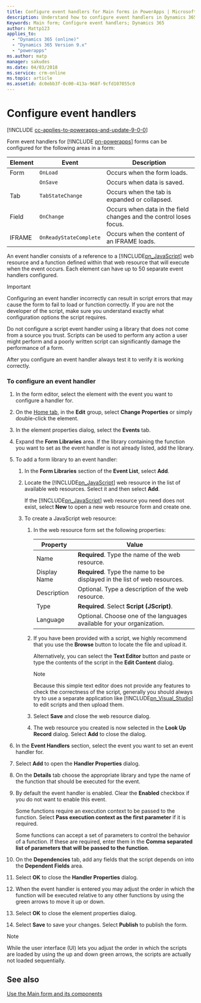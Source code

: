```yaml
---
title: Configure event handlers for Main forms in PowerApps | MicrosoftDocs
description: Understand how to configure event handlers in Dynamics 365 for Customer Engagement
Keywords: Main form; Configure event handlers; Dynamics 365
author: Mattp123
applies_to: 
  - "Dynamics 365 (online)"
  - "Dynamics 365 Version 9.x"
  - "powerapps"
ms.author: matp
manager: sakudes
ms.date: 04/03/2018
ms.service: crm-online
ms.topic: article
ms.assetid: dc0ebb3f-0c00-413a-968f-9cfd107055c0
---
```

# Configure event handlers

[!INCLUDE [cc-applies-to-powerapps-and-update-9-0-0](../includes/cc-applies-to-powerapps-and-update-9-0-0.md)]

 Form event handlers for [!INCLUDE [pn-powerapps](../includes/pn-powerapps.md)] forms can be configured for the following areas in a form:  
  
|Element|Event|Description|  
|-------------|-----------|-----------------|  
|Form|`OnLoad`|Occurs when the form loads.|  
||`OnSave`|Occurs when data is saved.|  
|Tab|`TabStateChange`|Occurs when the tab is expanded or collapsed.|  
|Field|`OnChange`|Occurs when data in the field changes and the control loses focus.|  
|IFRAME|`OnReadyStateComplete`|Occurs when the content of an IFRAME loads.|  
  
 An event handler consists of a reference to a [!INCLUDE[pn_JavaScript](../includes/pn-javascript.md)] web resource and a function defined within that web resource that will execute when the event occurs. Each element can have up to 50 separate event handlers configured.  
  
> [!IMPORTANT]
>  Configuring an event handler incorrectly can result in script errors that may cause the form to fail to load or function correctly. If you are not the developer of the script, make sure you understand exactly what configuration options the script requires.  
>   
>  Do not configure a script event handler using a library that does not come from a source you trust. Scripts can be used to perform any action a user might perform and a poorly written script can significantly damage the performance of a form.  
>   
>  After you configure an event handler always test it to verify it is working correctly.  
  
### To configure an event handler 
  
1.  In the form editor, select the element with the event you want to configure a handler for.  
  
2.  On the [Home tab](form-editor-user-interface-legacy.md#home-tab), in the **Edit** group, select **Change Properties** or simply double-click the element.  
  
3.  In the element properties dialog, select the **Events** tab.  
  
4.  Expand the **Form Libraries** area. If the library containing the function you want to set as the event handler is not already listed, add the library.  
  
5.  To add a form library to an event handler:  
    1.  In the **Form Libraries** section of the **Event List**, select **Add**.  
  
    2.  Locate the [!INCLUDE[pn_JavaScript](../includes/pn-javascript.md)] web resource in the list of available web resources. Select it and then select **Add**.  
  
         If the [!INCLUDE[pn_JavaScript](../includes/pn-javascript.md)] web resource you need does not exist, select **New** to open a new web resource form and create one.  
  
    3.  To create a JavaScript web resource:  
        1.  In the web resource form set the following properties:  
  
            |Property|Value|  
            |--------------|-----------|  
            |Name|**Required**. Type the name of the web resource.|  
            |Display Name|**Required**. Type the name to be displayed in the list of web resources.|  
            |Description|Optional. Type a description of the web resource.|  
            |Type|**Required**. Select **Script (JScript)**.|  
            |Language|Optional. Choose one of the languages available for your organization.|  
  
        2.  If you have been provided with a script, we highly recommend that you use the **Browse** button to locate the file and upload it.  
  
             Alternatively, you can select the **Text Editor** button and paste or type the contents of the script in the **Edit Content** dialog.  
  
            > [!NOTE]
            >  Because this simple text editor does not provide any features to check the correctness of the script, generally you should always try to use a separate application like [!INCLUDE[pn_Visual_Studio](../includes/pn-visual-studio.md)] to edit scripts and then upload them.  
  
        3.  Select **Save** and close the web resource dialog.  
  
        4.  The web resource you created is now selected in the **Look Up Record** dialog. Select **Add** to close the dialog.  
6.  In the **Event Handlers** section, select the event you want to set an event handler for.  
  
7.  Select **Add** to open the **Handler Properties** dialog.  
  
8. On the **Details** tab choose the appropriate library and type the name of the function that should be executed for the event.  
  
9. By default the event handler is enabled. Clear the **Enabled** checkbox if you do not want to enable this event.  
  
     Some functions require an execution context to be passed to the function. Select **Pass execution context as the first parameter** if it is required.  
  
     Some functions can accept a set of parameters to control the behavior of a function. If these are required, enter them in the **Comma separated list of parameters that will be passed to the function**.  
  
10. On the **Dependencies** tab, add any fields that the script depends on into the **Dependent Fields** area.  
  
11. Select **OK** to close the **Handler Properties** dialog.  
  
12. When the event handler is entered you may adjust the order in which the function will be executed relative to any other functions by using the green arrows to move it up or down.  
  
13. Select **OK** to close the element properties dialog.  
  
14. Select **Save** to save your changes. Select **Publish** to publish the form.  
  
> [!NOTE]
>  While the user interface (UI) lets you adjust the order in which the scripts are loaded by using the up and down green arrows, the scripts are actually not loaded sequentially.   

## See also

[Use the Main form and its components](../customize/use-main-form-and-components.md)
